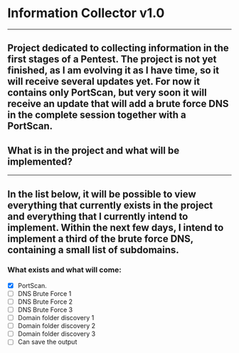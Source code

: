 # Information Collector v1.0
***
 Project dedicated to collecting information in the first stages of a Pentest.
The project is not yet finished, as I am evolving it as I have time, so it will receive several updates yet.
 For now it contains only PortScan, but very soon it will receive an update that will add a brute force DNS in the complete session together with a PortScan.
---
## What is in the project and what will be implemented?
***
 In the list below, it will be possible to view everything that currently exists in the project and everything that I currently intend to implement.
 Within the next few days, I intend to implement a third of the brute force DNS, containing a small list of subdomains.
---
### What exists and what will come:

 - [x] PortScan.<br />
 - [ ] DNS Brute Force 1<br />
 - [ ] DNS Brute Force 2<br />
 - [ ] DNS Brute Force 3<br />
 - [ ] Domain folder discovery 1<br />
 - [ ] Domain folder discovery 2<br />
 - [ ] Domain folder discovery 3<br />
 - [ ] Can save the output<br />
